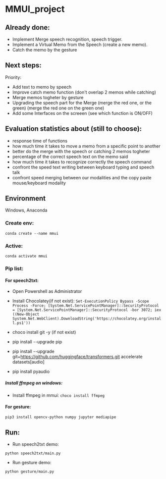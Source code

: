 # MMUI_project
## Already done:
- Implement Merge speech recognition, speech trigger.
- Implement a Virtual Memo from the Speech (create a new memo).
- Catch the memo by the gesture 

## Next steps:

Priority:
- Add text to memo by speech
- Improve catch memo function (don't overlap 2 memos while catching)
- Merge memos togheter by gesture
- Upgrading the speech part for the Merge (merge the red one, or the green) (merge the red one on the green one)
- Add some Interfaces on the screeen (see which function is ON/OFF)

## Evaluation statistics about (still to choose):
- response time of functions
- how much time it takes to move a memo from a specific point to another
- better do the merge with the speech or catching 2 memos togheter
- percentage of the correct speech text on the memo said
- how much time it takes to recognize correctly the speech command
- confront the speed text writing between keyboard typing and speech talk
- confront speed merging between our modalities and the copy paste mouse/keyboard modality

## Environment

Windows, Anaconda

### Create env:

`conda create --name mmui`

### Active:

`conda activate mmui`

### Pip list:

#### For speech2txt:

- Open Powershell as Administrator

- Install Chocolatey(if not exist):
`Set-ExecutionPolicy Bypass -Scope Process -Force; [System.Net.ServicePointManager]::SecurityProtocol = [System.Net.ServicePointManager]::SecurityProtocol -bor 3072; iex ((New-Object System.Net.WebClient).DownloadString('https://chocolatey.org/install.ps1'))`

- choco install git -y (if not exist)

- pip install --upgrade pip

- pip install --upgrade git+https://github.com/huggingface/transformers.git accelerate datasets[audio]

- pip install pyaudio

##### Install ffmpeg on windows:

- Install ffmpeg in mmui:
`choco install ffmpeg`

#### For gesture:

`pip3 install opencv-python numpy jupyter mediapipe`

## Run:

- Run speech2txt demo:

`python speech2txt/main.py`

- Run gesture demo:

`python gesture/main.py`
